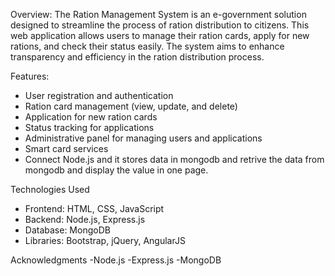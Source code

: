 Overview:
The Ration Management System is an e-government solution designed to streamline the process of ration distribution to citizens. This web application allows users to manage their ration cards, apply for new rations, and check their status easily. The system aims to enhance transparency and efficiency in the ration distribution process.

Features:
- User registration and authentication
- Ration card management (view, update, and delete)
- Application for new ration cards
- Status tracking for applications
- Administrative panel for managing users and applications
- Smart card services
- Connect Node.js and it stores data in mongodb and retrive the data from mongodb and display the value in one page.

Technologies Used
- Frontend: HTML, CSS, JavaScript
- Backend: Node.js, Express.js
- Database: MongoDB
- Libraries: Bootstrap, jQuery, AngularJS


Acknowledgments
-Node.js
-Express.js
-MongoDB
